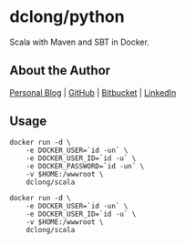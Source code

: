 # dclong/python

Scala with Maven and SBT in Docker. 

## About the Author

[Personal Blog](http://www.legendu.net)   |   [GitHub](https://github.com/dclong)   |   [Bitbucket](https://bitbucket.org/dclong/)   |   [LinkedIn](http://www.linkedin.com/in/ben-chuanlong-du-1239b221/)

## Usage 

```
docker run -d \
    -e DOCKER_USER=`id -un` \
    -e DOCKER_USER_ID=`id -u` \
    -e DOCKER_PASSWORD=`id -un` \
    -v $HOME:/wwwroot \
    dclong/scala
```

```
docker run -d \
    -e DOCKER_USER=`id -un` \
    -e DOCKER_USER_ID=`id -u` \
    -v $HOME:/wwwroot \
    dclong/scala
```
